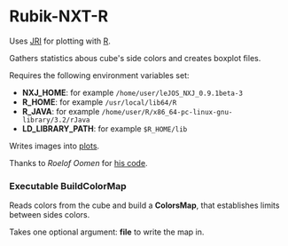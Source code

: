Rubik-NXT-R
===========

Uses [JRI](https://rforge.net/JRI/) for plotting with [R](https://www.r-project.org/).


Gathers statistics abous cube's side colors and creates boxplot files.

Requires the following environment variables set: 
- **NXJ_HOME**: for example `/home/user/leJOS_NXJ_0.9.1beta-3`
- **R_HOME**: for example `/usr/local/lib64/R`
- **R_JAVA**: for example `/home/user/R/x86_64-pc-linux-gnu-library/3.2/rJava`
- **LD_LIBRARY_PATH**: for example `$R_HOME/lib`

Writes images into [plots](/plots).

Thanks to _Roelof Oomen_ for [his code](/nxt-r/src/main/scala/rinterface/RInterface.scala).

### Executable **BuildColorMap**

Reads colors from the cube and build a **ColorsMap**, that establishes limits between sides colors.

Takes one optional argument: **file** to write the map in.

